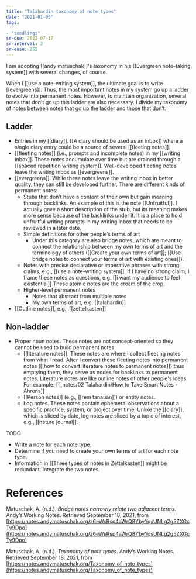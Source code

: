 ```yaml
---
title: "Talahardin taxonomy of note types"
date: "2021-01-05"
tags:

- "seedlings"
sr-due: 2022-07-17
sr-interval: 3
sr-ease: 255
---
```


I am adopting [[andy matuschak]]'s taxonomy in his [[Evergreen note-taking system]] with several changes, of course.

When I [[use a note-writing system]], the ultimate goal is to write [[evergreens]]. Thus, the most important notes in my system go up a ladder to evolve into permanent notes. However, to maintain organization, several notes that don't go up this ladder are also necessary. I divide my taxonomy of notes between notes that go up the ladder and those that don’t.

## Ladder

- Entries in my [[diary]]. [[A diary should be used as an inbox]] where a single diary entry could be a source of several [[fleeting notes]].
- [[fleeting notes]] (i.e., prompts and incomplete notes) in my [[writing inbox]]. These notes accumulate over time but are drained through a [[spaced repetition writing system]]. Well-developed fleeting notes leave the writing inbox as [[evergreens]].
- [[evergreens]]. While these notes leave the writing inbox in better quality, they can still be developed further. There are different kinds of permanent notes:
   - Stubs that don’t have a content of their own but gain meaning through backlinks. An example of this is the note [[Unfruitful]]. I actually gave a short description of the stub, but its meaning makes more sense because of the backlinks under it. It is a place to hold unfruitful writing prompts in my writing inbox that needs to be reviewed in a later date.
   - Simple definitions for other people’s terms of art
      - Under this category are also bridge notes, which are meant to connect the relationship between my own terms of art and the terminology of others ([[Create your own terms of art]]; [[Use bridge notes to connect your terms of art with existing ones]]).
   - Notes with precise declarative or imperative phrases with strong claims, e.g., [[use a note-writing system]]. If I have no strong claim, I frame these notes as questions, e.g. [[i want my audience to feel existential]] These atomic notes are the cream of the crop.
   - Higher-level permanent notes
      - Notes that abstract from multiple notes
      - My own terms of art, e.g. [[talahardin]]
- [[Outline notes]], e.g., [[zettelkasten]]

## Non-ladder

- Proper noun notes. These notes are not concept-oriented so they cannot be used to build permanent notes.
   - [[literature notes]]. These notes are where I collect fleeting notes from what I read. After I convert these fleeting notes into permanent notes ([[how to convert literature notes to permanent notes]]) thus emptying them, they serve as nodes for backlinks to permanent notes. Literature notes are like outline notes of other people's ideas. For example: [[_notes/02 Talahardin/How to Take Smart Notes - Ahrens]]
   - [[Person notes]] (e.g., [[rem tanauan]]) or entity notes.
   - Log notes. These notes contain ephemeral observations about a specific practice, system, or project over time. Unlike the [[diary]], which is sliced by date, log notes are sliced by a topic of interest, e.g., [[nature journal]].

TODO

- Write a note for each note type.
- Determine if you need to create your own terms of art for each note type.
- Information in [[Three types of notes in Zettelkasten]] might be redundant. Integrate the two notes.

# References

Matuschak, A. (n.d.). *Bridge notes narrowly relate two adjacent terms*. Andyʼs Working Notes. Retrieved September 18, 2021, from [https://notes.andymatuschak.org/z6eWsRsp4aWrQ8YbyYqsUNLg2g5ZXGcTy9Dpo](https://notes.andymatuschak.org/z6eWsRsp4aWrQ8YbyYqsUNLg2g5ZXGcTy9Dpo)

Matuschak, A. (n.d.). *Taxonomy of note types*. Andyʼs Working Notes. Retrieved September 18, 2021, from [https://notes.andymatuschak.org/Taxonomy_of_note_types](https://notes.andymatuschak.org/Taxonomy_of_note_types)